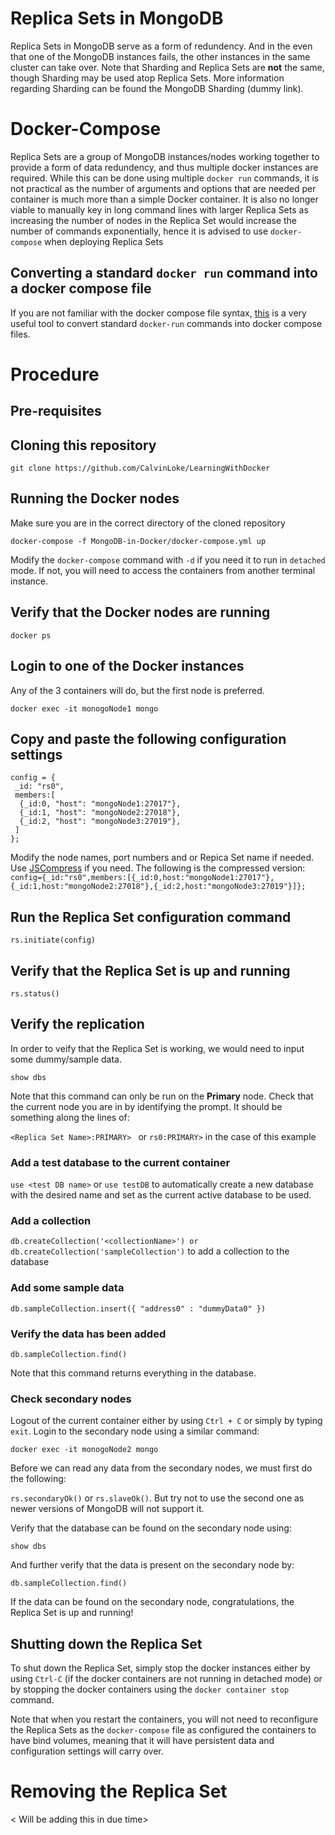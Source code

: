 # Replica Sets in MongoDB
Replica Sets in MongoDB serve as a form of redundency. And in the even that one of the MongoDB instances fails, the other instances in the same cluster can take over. Note that Sharding and Replica Sets are **not** the same, though Sharding may be used atop Replica Sets. More information regarding Sharding can be found the MongoDB Sharding (dummy link). 

# Docker-Compose
Replica Sets are a group of MongoDB instances/nodes working together to provide a form of data redundency, and thus multiple docker instances are required. While this can be done using multiple `docker run` commands, it is not practical as the number of arguments and options that are needed per container is much more than a simple Docker container. It is also no longer viable to manually key in long command lines with larger Replica Sets as increasing the number of nodes in the Replica Set would increase the number of commands exponentially, hence it is advised to use `docker-compose` when deploying Replica Sets

## Converting a standard `docker run` command into a docker compose file
If you are not familiar with the docker compose file syntax, [this](https://www.composerize.com/) is a very useful tool to convert standard `docker-run` commands into docker compose files. 

# Procedure
## Pre-requisites 
## Cloning this repository

`git clone https://github.com/CalvinLoke/LearningWithDocker`

## Running the Docker nodes
Make sure you are in the correct directory of the cloned repository

`docker-compose -f MongoDB-in-Docker/docker-compose.yml up`

Modify the `docker-compose` command with `-d` if you need it to run in `detached` mode. If not, you will need to access the containers from another terminal instance. 

## Verify that the Docker nodes are running 
`docker ps`

## Login to one of the Docker instances
Any of the 3 containers will do, but the first node is preferred. 

`docker exec -it monogoNode1 mongo`

## Copy and paste the following configuration settings
```
config = {
 _id: "rs0",
 members:[
  {_id:0, "host": "mongoNode1:27017"}, 
  {_id:1, "host": "mongoNode2:27018"},  
  {_id:2, "host": "mongoNode3:27019"},  
 ]
};
```

Modify the node names, port numbers and or Repica Set name if needed. Use [JSCompress](https://jscompress.com/) if you need. The following is the compressed version:
`config={_id:"rs0",members:[{_id:0,host:"mongoNode1:27017"},{_id:1,host:"mongoNode2:27018"},{_id:2,host:"mongoNode3:27019"}]};`

## Run the Replica Set configuration command
`rs.initiate(config)`

## Verify that the Replica Set is up and running 
`rs.status()`

## Verify the replication 
In order to veify that the Replica Set is working, we would need to input some dummy/sample data. 

`show dbs`

Note that this command can only be run on the **Primary** node. Check that the current node you are in by identifying the prompt. It should be something along the lines of:

`<Replica Set Name>:PRIMARY> ` or `rs0:PRIMARY>` in the case of this example

### Add a test database to the current container 
`use <test DB name>` or `use testDB` to automatically create a new database with the desired name and set as the current active database to be used. 

### Add a collection 
`db.createCollection('<collectionName>') or db.createCollection('sampleCollection')` to add a collection to the database

### Add some sample data
`db.sampleCollection.insert({ "address0" : "dummyData0" })`

### Verify the data has been added
`db.sampleCollection.find()` 

Note that this command returns everything in the database. 

### Check secondary nodes
Logout of the current container either by using `Ctrl + C` or simply by typing `exit`. Login to the secondary node using a similar command:

`docker exec -it monogoNode2 mongo`

Before we can read any data from the secondary nodes, we must first do the following:

`rs.secondaryOk()` or `rs.slaveOk()`. But try not to use the second one as newer versions of MongoDB will not support it. 

Verify that the database can be found on the secondary node using:

`show dbs`

And further verify that the data is present on the secondary node by:

`db.sampleCollection.find()`

If the data can be found on the secondary node, congratulations, the Replica Set is up and running! 

## Shutting down the Replica Set
To shut down the Replica Set, simply stop the docker instances either by using `Ctrl-C` (if the docker containers are not running in detached mode) or by stopping the docker containers using the `docker container stop` command. 

Note that when you restart the containers, you will not need to reconfigure the Replica Sets as the `docker-compose` file as configured the containers to have bind volumes, meaning that it will have persistent data and configuration settings will carry over. 

# Removing the Replica Set 
< Will be adding this in due time> 


